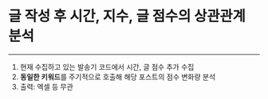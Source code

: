 # 글 작성 후 시간, 지수, 글 점수의 상관관계 분석
---
1. 현재 수집하고 있는 발송기 코드에서 시간, 글 점수 추가 수집
2. **동일한 키워드**를 주기적으로 호출해 해당 포스트의 점수 변화량 분석 
3. 출력: 엑셀 등 무관
 